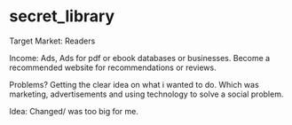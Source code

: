 # secret_library

Target Market: Readers

Income: Ads, Ads for pdf or ebook databases or businesses. Become a recommended website 
for recommendations or reviews.

Problems? Getting the clear idea on what i wanted to do.
Which was marketing, advertisements and using technology to solve a social problem.

Idea: Changed/ was too big for me.



 
